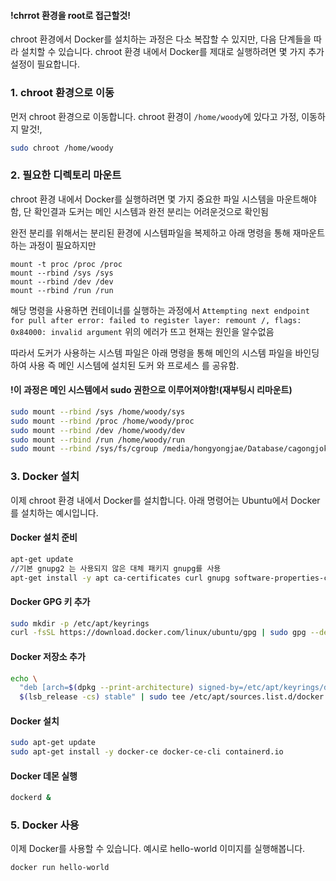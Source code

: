 #### !chrrot 환경을 root로 접근할것!

chroot 환경에서 Docker를 설치하는 과정은 다소 복잡할 수 있지만, 다음 단계들을 따라 설치할 수 있습니다. chroot 환경 내에서 Docker를 제대로 실행하려면 몇 가지 추가 설정이 필요합니다.

### 1. chroot 환경으로 이동
먼저 chroot 환경으로 이동합니다. chroot 환경이 `/home/woody`에 있다고 가정,
이동하지 말것!,

```bash
sudo chroot /home/woody
```

### 2. 필요한 디렉토리 마운트
chroot 환경 내에서 Docker를 실행하려면 몇 가지 중요한 파일 시스템을 마운트해야 함,
단 확인결과 도커는 메인 시스템과 완전 분리는 어려운것으로 확인됨 

완전 분리를 위해서는 분리된 환경에 시스템파일을 복제하고 아래 명령을 통해 재마운트하는 과정이 필요하지만 
```
mount -t proc /proc /proc
mount --rbind /sys /sys
mount --rbind /dev /dev
mount --rbind /run /run
```
해당 명령을 사용하면 컨테이너를  실행하는 과정에서 
```Attempting next endpoint for pull after error: failed to register layer: remount /, flags: 0x84000: invalid argument```
위의 에러가 뜨고 현재는 원인을 알수없음 

따라서 도커가 사용하는 시스템 파일은 아래 명령을 통해  메인의 시스템 파일을 바인딩하여 사용 즉 메인 시스템에 설치된 도커 와 프로세스 를  공유함.

#### !이 과정은 메인 시스템에서 sudo 권한으로 이루어져야함!(재부팅시 리마운트)
```bash
sudo mount --rbind /sys /home/woody/sys
sudo mount --rbind /proc /home/woody/proc
sudo mount --rbind /dev /home/woody/dev
sudo mount --rbind /run /home/woody/run
sudo mount --rbind /sys/fs/cgroup /media/hongyongjae/Database/cagongjoke/sys/fs/cgroup
```

### 3. Docker 설치
이제 chroot 환경 내에서 Docker를 설치합니다. 아래 명령어는 Ubuntu에서 Docker를 설치하는 예시입니다.

#### Docker 설치 준비
```bash
apt-get update
//기본 gnupg2 는 사용되지 않은 대체 패키지 gnupg를 사용
apt-get install -y apt ca-certificates curl gnupg software-properties-common

```

#### Docker GPG 키 추가
```bash
sudo mkdir -p /etc/apt/keyrings
curl -fsSL https://download.docker.com/linux/ubuntu/gpg | sudo gpg --dearmor -o /etc/apt/keyrings/docker.gpg


```

#### Docker 저장소 추가
```bash
echo \
  "deb [arch=$(dpkg --print-architecture) signed-by=/etc/apt/keyrings/docker.gpg] https://download.docker.com/linux/ubuntu \
  $(lsb_release -cs) stable" | sudo tee /etc/apt/sources.list.d/docker.list > /dev/null

```

#### Docker 설치
```bash
sudo apt-get update
sudo apt-get install -y docker-ce docker-ce-cli containerd.io

```

#### Docker 데몬 실행
```bash
dockerd &
```

### 5. Docker 사용
이제 Docker를 사용할 수 있습니다. 예시로 hello-world 이미지를 실행해봅니다.

```bash
docker run hello-world
```

